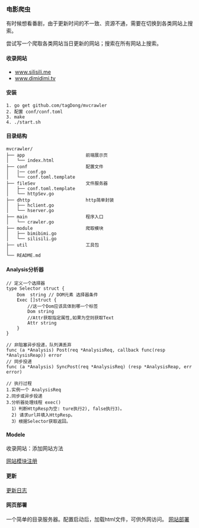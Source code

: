 ### 电影爬虫

有时候想看番剧，由于更新时间的不一致、资源不通，需要在切换到各类网站上搜索。

尝试写一个爬取各类网站当日更新的网站；搜索在所有网站上搜索。

#### 收录网站

- www.silisili.me
- www.dimidimi.tv

#### 安装

```
1. go get github.com/tagDong/mvcrawler
2. 配置 conf/conf.toml
3. make 
4. ./start.sh  
```

#### 目录结构
```
mvcrawler/
├── app                       前端展示页   
│   └── index.html     
├── conf                      配置文件
│   |── conf.go       
│   └── conf.toml.template   
├── fileSev                   文件服务器   
│   ├── conf.toml.template 
│   └── httpSev.go      
├── dhttp                     http简单封装
│   ├── hclient.go    
│   └── hserver.go  
├── main                      程序入口
│   └── crawler.go 
├── module                    爬取模块
│   ├── bimibimi.go
│   └── silisili.go
├── util                      工具包
│  
└── README.md
```

#### Analysis分析器

```
// 定义一个选择器
type Selector struct {
	Dom  string // DOM元素 选择器条件
	Exec []struct {
		//这一个Dom应该具体到哪一个标签
		Dom string
		//Attr获取指定属性,如果为空则获取Text
		Attr string
	}
}

// 非阻塞异步投递，队列满丢弃
func (a *Analysis) Post(req *AnalysisReq, callback func(resp *AnalysisReap)) error
// 同步投递
func (a *Analysis) SyncPost(req *AnalysisReq) (resp *AnalysisReap, err error)

// 执行过程
1.实例一个 AnalysisReq
2.同步或异步投递
3.分析器处理线程 exec()
  1）判断HttpResp为空: ture执行2), false执行3)。
  2) 请求url并填入HttpResp。
  3）根据Selector获取返回。
```

#### Modele

收录网站：添加网站方法

[网站模块注册](./module/README.md)

#### 更新

[更新日志](./UPDATE.md)

#### 网页部署

一个简单的目录服务器。配置启动后，加载html文件，可供外网访问。
[网站部署](./fileSev/README.md)